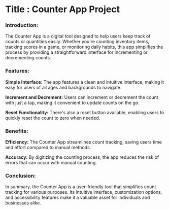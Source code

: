 # Title : Counter App Project

<h3>Introduction:</h3>

<p>The Counter App is a digital tool designed to help users keep track of counts or quantities easily. Whether you're counting inventory items, tracking scores in a game, or monitoring daily habits, this app simplifies the process by providing a straightforward interface for incrementing or decrementing counts.</p>

<h3>Features:</h3>

<p><strong>Simple Interface:</strong> The app features a clean and intuitive interface, making it easy for users of all ages and backgrounds to navigate.</p>
<p><strong>Increment and Decrement:</strong> Users can increment or decrement the count with just a tap, making it convenient to update counts on the go.</p>
<strong>Reset Functionality:</strong> There's also a reset button available, enabling users to quickly reset the count to zero when needed.

<h3>Benefits:</h3>

<p><strong>Efficiency:</strong> The Counter App streamlines count tracking, saving users time and effort compared to manual methods.</p>
<p><strong>Accuracy:</strong>  By digitizing the counting process, the app reduces the risk of errors that can occur with manual counting.</p>

<h3>Conclusion:</h3>

<p>In summary, the Counter App is a user-friendly tool that simplifies count tracking for various purposes. Its intuitive interface, customization options, and accessibility features make it a valuable asset for individuals and businesses alike.</p>
